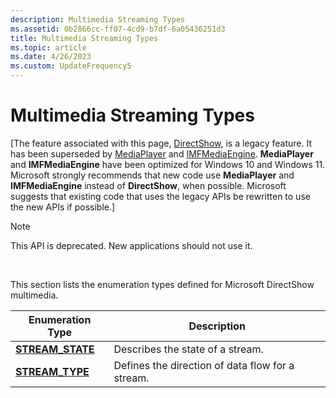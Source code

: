 ```yaml
---
description: Multimedia Streaming Types
ms.assetid: 0b2866cc-ff07-4cd9-b7df-6a05436251d3
title: Multimedia Streaming Types
ms.topic: article
ms.date: 4/26/2023
ms.custom: UpdateFrequency5
---
```


# Multimedia Streaming Types

\[The feature associated with this page, [DirectShow](/windows/win32/directshow/directshow), is a legacy feature. It has been superseded by [MediaPlayer](/uwp/api/Windows.Media.Playback.MediaPlayer) and [IMFMediaEngine](/windows/win32/api/mfmediaengine/nn-mfmediaengine-imfmediaengine). **MediaPlayer** and **IMFMediaEngine** have been optimized for Windows 10 and Windows 11. Microsoft strongly recommends that new code use **MediaPlayer** and **IMFMediaEngine** instead of **DirectShow**, when possible. Microsoft suggests that existing code that uses the legacy APIs be rewritten to use the new APIs if possible.\]

> [!Note]  
> This API is deprecated. New applications should not use it.

 

This section lists the enumeration types defined for Microsoft DirectShow multimedia.



| Enumeration Type                      | Description                                      |
|---------------------------------------|--------------------------------------------------|
| [**STREAM\_STATE**](/previous-versions/windows/desktop/api/mmstream/ne-mmstream-stream_state) | Describes the state of a stream.                 |
| [**STREAM\_TYPE**](/previous-versions/windows/desktop/api/mmstream/ne-mmstream-stream_type)   | Defines the direction of data flow for a stream. |



 

 

 



